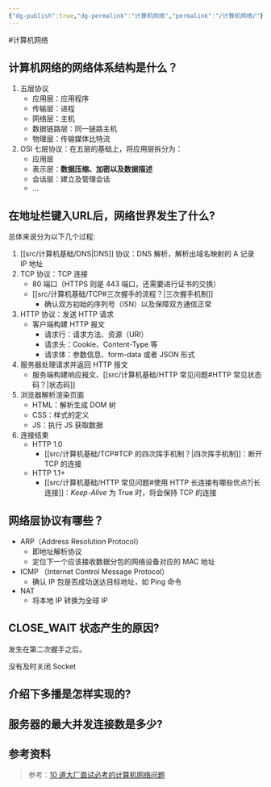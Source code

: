 ```yaml
---
{"dg-publish":true,"dg-permalink":"计算机网络","permalink":"/计算机网络/"}
---
```



#计算机网络

## 计算机网络的网络体系结构是什么？

1. 五层协议
	- 应用层：应用程序
	- 传输层：进程
	- 网络层：主机
	- 数据链路层：同一链路主机
	- 物理层：传输媒体比特流
2. OSI 七层协议：在五层的基础上，将应用层拆分为：
	- 应用层
	- 表示层：**数据压缩、加密以及数据描述**
	- 会话层：建立及管理会话
	- ...

## 在地址栏键入URL后，网络世界发生了什么?

总体来说分为以下几个过程:

1. [[src/计算机基础/DNS\|DNS]] 协议：DNS 解析，解析出域名映射的 A 记录 IP 地址
2. TCP 协议：TCP 连接
	- 80 端口（HTTPS 则是 443 端口，还需要进行证书的交换）
	- [[src/计算机基础/TCP#三次握手的流程？\|三次握手机制]]
		- 确认双方初始的序列号（ISN）以及保障双方通信正常
3. HTTP 协议：发送 HTTP 请求
	- 客户端构建 HTTP 报文
		- 请求行：请求方法、资源（URI）
		- 请求头：Cookie、Content-Type 等
		- 请求体：参数信息、form-data 或者 JSON 形式
4. 服务器处理请求并返回 HTTP 报文
	- 服务端构建响应报文、[[src/计算机基础/HTTP 常见问题#HTTP 常见状态码？\|状态码]]
5. 浏览器解析渲染页面
	- HTML：解析生成 DOM 树
	- CSS：样式的定义
	- JS：执行 JS 获取数据
6. 连接结束
	- HTTP 1.0
		- [[src/计算机基础/TCP#TCP 的四次挥手机制？\|四次挥手机制]]：断开 TCP 的连接
	- HTTP 1.1+
		- [[src/计算机基础/HTTP 常见问题#使用 HTTP 长连接有哪些优点?\|长连接]]：*Keep-Alive* 为 True 时，将会保持 TCP 的连接

## 网络层协议有哪些？

- ARP（Address Resolution Protocol）
	- 即地址解析协议
	- 定位下一个应该接收数据分包的网络设备对应的 MAC 地址
- ICMP （Internet Control Message Protocol）
	- 确认 IP 包是否成功送达目标地址，如 Ping 命令
- NAT
	- 将本地 IP 转换为全球 IP

## CLOSE_WAIT 状态产生的原因?

发生在第二次握手之后。

没有及时关闭 Socket

## 介绍下多播是怎样实现的?

## 服务器的最大并发连接数是多少?

## 参考资料

> 参考：[10 道大厂面试必考的计算机网络问题](https://www.bilibili.com/video/BV1gk4y1o7pX?p=1&share_medium=iphone&share_plat=ios&share_source=WEIXIN&share_tag=s_i&timestamp=1645892025&unique_k=YkrsrM0)